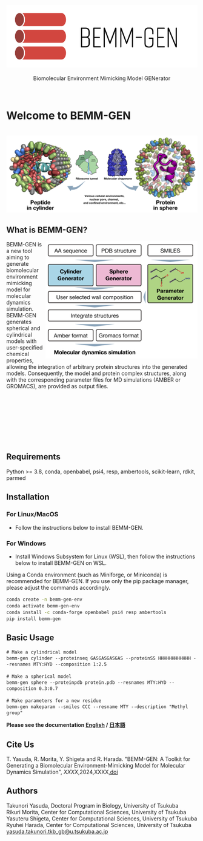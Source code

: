 <p align="center"><br><img src="./bemm-gen_logo_horizontal.png" width="512px"><br><br>
Biomolecular  Environment Mimicking Model GENerator <br><br><br></p>

# Welcome to BEMM-GEN
<p align="center"><br><img src="./bemm-gen_main.png" width="800px"></p>


## What is BEMM-GEN?
<img src="./bemm-gen_scheme.png" align="right" width="400px">
BEMM-GEN is a new tool aiming to generate biomolecular  environment mimicking model for molecular dynamics simulation. BEMM-GEN generates spherical and cylindrical models with user-specified chemical properties, allowing the integration of arbitrary protein structures into the generated models. Consequently, the model and protein complex structures, along with the corresponding parameter files for MD simulations (AMBER or GROMACS), are provided as output files. 
<br><br><br><br><br><br><br><br><br>

## Requirements
Python >= 3.8, conda, openbabel, psi4, resp, ambertools, scikit-learn, rdkit, parmed 

## Installation 
### For Linux/MacOS
- Follow the instructions below to install BEMM-GEN.
### For Windows
- Install Windows Subsystem for Linux (WSL), then follow the instructions below to install BEMM-GEN on WSL.


Using a Conda environment (such as Miniforge, or Miniconda) is recommended for BEMM-GEN. If you use only the pip package manager, please adjust the commands accordingly.
```sh
conda create -n bemm-gen-env
conda activate bemm-gen-env
conda install -c conda-forge openbabel psi4 resp ambertools
pip install bemm-gen
```
## Basic Usage
```sh:available_sub-commands
# Make a cylindrical model
bemm-gen cylinder --proteinseq GASGASGASGAS --proteinSS HHHHHHHHHHHH --resnames MTY:HYD --composition 1:2.5

# Make a spherical model
bemm-gen sphere --proteinpdb protein.pdb --resnames MTY:HYD --composition 0.3:0.7

# Make parameters for a new residue
bemm-gen makeparam --smiles CCC --resname MTY --description "Methyl group"
```

**Please see the documentation [English](https://github.com/y4suda/BEMM-GEN/blob/main/tutorial_en.md) / [日本語](https://github.com/y4suda/BEMM-GEN/blob/main/tutorial_ja.md)**

## Cite Us
T. Yasuda, R. Morita, Y. Shigeta and R. Harada. "BEMM-GEN: A Toolkit for Generating a Biomolecular Environment-Mimicking Model for Molecular Dynamics Simulation", *XXXX*,2024,XXXX,[doi](https://XXX)

## Authors
Takunori Yasuda, Doctoral Program in Biology, University of Tsukuba  
Rikuri Morita, Center for Computational Sciences, University of Tsukuba  
Yasuteru Shigeta, Center for Computational Sciences, University of Tsukuba  
Ryuhei Harada, Center for Computational Sciences, University of Tsukuba  
yasuda.takunori.tkb_gb@u.tsukuba.ac.jp 
